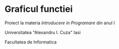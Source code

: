 # Graficul functiei

Proiect la materia *Introducere in Programare* din anul I

Universitatea "Alexandru I. Cuza" Iasi

Facultatea de Informatica

